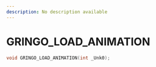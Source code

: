 ```yaml
---
description: No description available 
---
```


# GRINGO_LOAD_ANIMATION

```cpp
void GRINGO_LOAD_ANIMATION(int _Unk0);
```